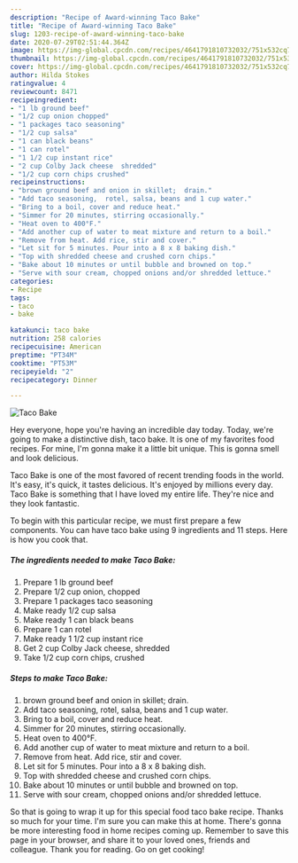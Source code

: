 ```yaml
---
description: "Recipe of Award-winning Taco Bake"
title: "Recipe of Award-winning Taco Bake"
slug: 1203-recipe-of-award-winning-taco-bake
date: 2020-07-29T02:51:44.364Z
image: https://img-global.cpcdn.com/recipes/4641791810732032/751x532cq70/taco-bake-recipe-main-photo.jpg
thumbnail: https://img-global.cpcdn.com/recipes/4641791810732032/751x532cq70/taco-bake-recipe-main-photo.jpg
cover: https://img-global.cpcdn.com/recipes/4641791810732032/751x532cq70/taco-bake-recipe-main-photo.jpg
author: Hilda Stokes
ratingvalue: 4
reviewcount: 8471
recipeingredient:
- "1 lb ground beef"
- "1/2 cup onion chopped"
- "1 packages taco seasoning"
- "1/2 cup salsa"
- "1 can black beans"
- "1 can rotel"
- "1 1/2 cup instant rice"
- "2 cup Colby Jack cheese  shredded"
- "1/2 cup corn chips crushed"
recipeinstructions:
- "brown ground beef and onion in skillet;  drain."
- "Add taco seasoning,  rotel, salsa, beans and 1 cup water."
- "Bring to a boil, cover and reduce heat."
- "Simmer for 20 minutes, stirring occasionally."
- "Heat oven to 400°F."
- "Add another cup of water to meat mixture and return to a boil."
- "Remove from heat. Add rice, stir and cover."
- "Let sit for 5 minutes. Pour into a 8 x 8 baking dish."
- "Top with shredded cheese and crushed corn chips."
- "Bake about 10 minutes or until bubble and browned on top."
- "Serve with sour cream, chopped onions and/or shredded lettuce."
categories:
- Recipe
tags:
- taco
- bake

katakunci: taco bake 
nutrition: 258 calories
recipecuisine: American
preptime: "PT34M"
cooktime: "PT53M"
recipeyield: "2"
recipecategory: Dinner

---
```



![Taco Bake](https://img-global.cpcdn.com/recipes/4641791810732032/751x532cq70/taco-bake-recipe-main-photo.jpg)

Hey everyone, hope you're having an incredible day today. Today, we're going to make a distinctive dish, taco bake. It is one of my favorites food recipes. For mine, I'm gonna make it a little bit unique. This is gonna smell and look delicious.

Taco Bake is one of the most favored of recent trending foods in the world. It's easy, it's quick, it tastes delicious. It's enjoyed by millions every day. Taco Bake is something that I have loved my entire life. They're nice and they look fantastic.




To begin with this particular recipe, we must first prepare a few components. You can have taco bake using 9 ingredients and 11 steps. Here is how you cook that.

<!--inarticleads1-->

##### The ingredients needed to make Taco Bake:

1. Prepare 1 lb ground beef
1. Prepare 1/2 cup onion, chopped
1. Prepare 1 packages taco seasoning
1. Make ready 1/2 cup salsa
1. Make ready 1 can black beans
1. Prepare 1 can rotel
1. Make ready 1 1/2 cup instant rice
1. Get 2 cup Colby Jack cheese,  shredded
1. Take 1/2 cup corn chips, crushed




<!--inarticleads2-->

##### Steps to make Taco Bake:

1. brown ground beef and onion in skillet;  drain.
1. Add taco seasoning,  rotel, salsa, beans and 1 cup water.
1. Bring to a boil, cover and reduce heat.
1. Simmer for 20 minutes, stirring occasionally.
1. Heat oven to 400°F.
1. Add another cup of water to meat mixture and return to a boil.
1. Remove from heat. Add rice, stir and cover.
1. Let sit for 5 minutes. Pour into a 8 x 8 baking dish.
1. Top with shredded cheese and crushed corn chips.
1. Bake about 10 minutes or until bubble and browned on top.
1. Serve with sour cream, chopped onions and/or shredded lettuce.




So that is going to wrap it up for this special food taco bake recipe. Thanks so much for your time. I'm sure you can make this at home. There's gonna be more interesting food in home recipes coming up. Remember to save this page in your browser, and share it to your loved ones, friends and colleague. Thank you for reading. Go on get cooking!

